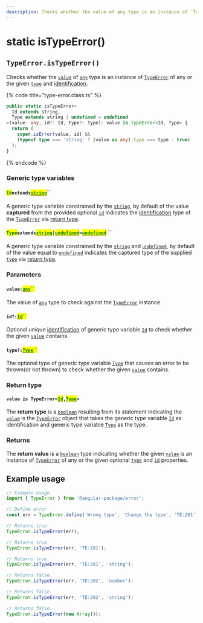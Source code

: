 ```yaml
---
description: Checks whether the value of any type is an instance of `TypeError`
---
```


# static isTypeError()

## `TypeError.isTypeError()`

Checks whether the [`value`](static-istypeerror.md#value-any) of [`any`](https://www.typescriptlang.org/docs/handbook/basic-types.html#any) type is an instance of [`TypeError`](broken-reference) of any or the given [`type`](static-istypeerror.md#type-string) and [identification](static-istypeerror.md#id-id).

{% code title="type-error.class.ts" %}
```typescript
public static isTypeError<
  Id extends string,
  Type extends string | undefined = undefined
>(value: any, id?: Id, type?: Type): value is TypeError<Id, Type> {
  return (
    super.isError(value, id) &&
    (typeof type === 'string' ? (value as any).type === type : true)
  );
}
```
{% endcode %}

### Generic type variables

#### <mark style="color:green;">`Id`</mark>`extends`[<mark style="color:green;">`string`</mark>](https://www.typescriptlang.org/docs/handbook/basic-types.html#string)``

A generic type variable constrained by the [`string`](https://developer.mozilla.org/en-US/docs/Web/JavaScript/Reference/Global\_Objects/String), by default of the value **captured** from the provided optional [`id`](static-istypeerror.md#id-id) indicates the [identification](../../getting-started/basic-concepts.md#identification) type of the [`TypeError`](broken-reference) via [return type](static-istypeerror.md#return-type).

#### <mark style="color:green;">`Type`</mark>`extends`[<mark style="color:green;">`string`</mark>](https://www.typescriptlang.org/docs/handbook/basic-types.html#string)`|`[<mark style="color:green;">`undefined`</mark>](https://www.typescriptlang.org/docs/handbook/basic-types.html#null-and-undefined)`=`[<mark style="color:green;">`undefined`</mark>](https://www.typescriptlang.org/docs/handbook/basic-types.html#null-and-undefined) ``&#x20;

A generic type variable constrained by the [`string`](https://developer.mozilla.org/en-US/docs/Web/JavaScript/Reference/Global\_Objects/String) and [`undefined`](https://www.typescriptlang.org/docs/handbook/basic-types.html#null-and-undefined), by default of the value equal to [`undefined`](https://www.typescriptlang.org/docs/handbook/basic-types.html#null-and-undefined) indicates the captured type of the supplied [`type`](static-istypeerror.md#type-string) via [return type](static-istypeerror.md#return-type).

### Parameters

#### `value:`[<mark style="color:green;">`any`</mark>](https://www.typescriptlang.org/docs/handbook/basic-types.html#any)<mark style="color:green;">``</mark>

The value of [`any`](https://www.typescriptlang.org/docs/handbook/basic-types.html#any) type to check against the [`TypeError`](broken-reference) instance.

#### `id?:`[<mark style="color:green;">`Id`</mark>](../../error/generic-type-variables.md#wrap-opening)<mark style="color:green;">``</mark>

Optional unique [identification](../../getting-started/basic-concepts.md#identification) of generic type variable [`Id`](static-istypeerror.md#id-extends-string) to check whether the given [`value`](static-istypeerror.md#value-any) contains.

#### `type?:`[<mark style="color:green;">`Type`</mark>](static-istypeerror.md#typeextendsstring-or-undefined-undefined)<mark style="color:green;">``</mark>

The optional type of generic type variable [`Type`](static-istypeerror.md#typeextendsstring-or-undefined-undefined) that causes an error to be thrown(or not thrown) to check whether the given [`value`](static-istypeerror.md#value-any) contains.

### Return type

#### `value is TypeError<`[<mark style="color:green;">`Id`</mark>](static-istypeerror.md#id-extends-string)`,`[<mark style="color:green;">`Type`</mark>](static-istypeerror.md#typeextendsstring-or-undefined-undefined)`>`

The **return type** is a [`boolean`](https://www.typescriptlang.org/docs/handbook/basic-types.html#boolean) resulting from its statement indicating the [`value`](static-istypeerror.md#value-any) is the [`TypeError`](broken-reference) object that takes the generic type variable [`Id`](static-istypeerror.md#idextendsstring) as identification and generic type variable [`Type`](static-istypeerror.md#typeextendsstring-or-undefined-undefined) as the type.

### Returns

The **return value** is a [`boolean`](https://developer.mozilla.org/en-US/docs/Web/JavaScript/Reference/Global\_Objects/Boolean) type indicating whether the given [`value`](static-istypeerror.md#value-any) is an instance of [`TypeError`](broken-reference) of any or the given optional [`type`](static-istypeerror.md#type-string) and [`id`](static-istypeerror.md#id-id) properties.

## Example usage

```typescript
// Example usage.
import { TypeError } from '@angular-package/error';

// Define error.
const err = TypeError.define('Wrong type', 'Change the type', 'TE:201', 'string');

// Returns true.
TypeError.isTypeError(err);

// Returns true.
TypeError.isTypeError(err, 'TE:201');

// Returns true.
TypeError.isTypeError(err, 'TE:201', 'string');

// Returns false.
TypeError.isTypeError(err, 'TE:202', 'number');

// Returns false.
TypeError.isTypeError(err, 'TE:202', 'string');

// Returns false.
TypeError.isTypeError(new Array());
```
